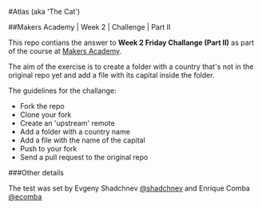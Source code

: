 #Atlas (aka 'The Cat')

##Makers Academy | Week 2 | Challenge | Part II

This repo contians the answer to __Week 2 Friday Challange (Part II)__ as part 
of the course at [Makers Academy](http://www.makersacademy.com/).

The aim of the exercise is to create a folder with a country that's not in the original 
repo yet and add a file with its capital inside the folder.

The guidelines for the challange:
* Fork the repo
* Clone your fork
* Create an 'upstream' remote
* Add a folder with a country name 
* Add a file with the name of the capital
* Push to your fork
* Send a pull request to the original repo

###Other details

The test was set by Evgeny Shadchnev [@shadchnev](https://github.com/shadchnev) 
and Enrique Comba [@ecomba](https://github.com/ecomba)

